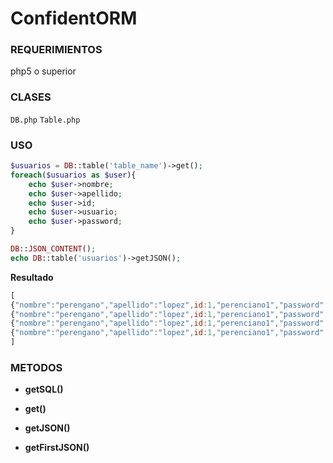 ConfidentORM
=====================

### REQUERIMIENTOS ###
php5 o superior

### CLASES ###
`DB.php`
`Table.php`

### USO ###


```php
$usuarios = DB::table('table_name')->get();
foreach($usuarios as $user){
	echo $user->nombre;
	echo $user->apellido;
	echo $user->id;
	echo $user->usuario;
	echo $user->password;
}
```

```php
DB::JSON_CONTENT();
echo DB::table('usuarios')->getJSON();
```

**Resultado**
```javascript
[
{"nombre":"perengano","apellido":"lopez",id:1,"perenciano1","password":"123456"},
{"nombre":"perengano","apellido":"lopez",id:1,"perenciano1","password":"123456"},
{"nombre":"perengano","apellido":"lopez",id:1,"perenciano1","password":"123456"},
{"nombre":"perengano","apellido":"lopez",id:1,"perenciano1","password":"123456"}
]
```

### METODOS ###
* **getSQL()**

* **get()**

* **getJSON()**

* **getFirstJSON()**

